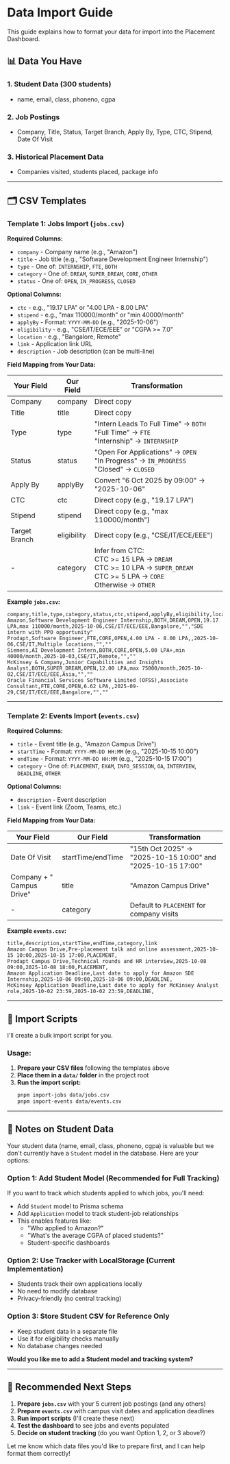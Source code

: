 # Data Import Guide

This guide explains how to format your data for import into the Placement Dashboard.

## 📊 Data You Have

### 1. Student Data (300 students)
- name, email, class, phoneno, cgpa

### 2. Job Postings
- Company, Title, Status, Target Branch, Apply By, Type, CTC, Stipend, Date Of Visit

### 3. Historical Placement Data
- Companies visited, students placed, package info

---

## 🗂️ CSV Templates

### Template 1: Jobs Import (`jobs.csv`)

**Required Columns:**
- `company` - Company name (e.g., "Amazon")
- `title` - Job title (e.g., "Software Development Engineer Internship")
- `type` - One of: `INTERNSHIP`, `FTE`, `BOTH`
- `category` - One of: `DREAM`, `SUPER_DREAM`, `CORE`, `OTHER`
- `status` - One of: `OPEN`, `IN_PROGRESS`, `CLOSED`

**Optional Columns:**
- `ctc` - e.g., "19.17 LPA" or "4.00 LPA - 8.00 LPA"
- `stipend` - e.g., "max 110000/month" or "min 40000/month"
- `applyBy` - Format: `YYYY-MM-DD` (e.g., "2025-10-06")
- `eligibility` - e.g., "CSE/IT/ECE/EEE" or "CGPA >= 7.0"
- `location` - e.g., "Bangalore, Remote"
- `link` - Application link URL
- `description` - Job description (can be multi-line)

**Field Mapping from Your Data:**

| Your Field | Our Field | Transformation |
|------------|-----------|----------------|
| Company | company | Direct copy |
| Title | title | Direct copy |
| Type | type | "Intern Leads To Full Time" → `BOTH`<br>"Full Time" → `FTE`<br>"Internship" → `INTERNSHIP` |
| Status | status | "Open For Applications" → `OPEN`<br>"In Progress" → `IN_PROGRESS`<br>"Closed" → `CLOSED` |
| Apply By | applyBy | Convert "6 Oct 2025 by 09:00" → "2025-10-06" |
| CTC | ctc | Direct copy (e.g., "19.17 LPA") |
| Stipend | stipend | Direct copy (e.g., "max 110000/month") |
| Target Branch | eligibility | Direct copy (e.g., "CSE/IT/ECE/EEE") |
| - | category | Infer from CTC:<br>CTC >= 15 LPA → `DREAM`<br>CTC >= 10 LPA → `SUPER_DREAM`<br>CTC >= 5 LPA → `CORE`<br>Otherwise → `OTHER` |

**Example `jobs.csv`:**

```csv
company,title,type,category,status,ctc,stipend,applyBy,eligibility,location,link,description
Amazon,Software Development Engineer Internship,BOTH,DREAM,OPEN,19.17 LPA,max 110000/month,2025-10-06,CSE/IT/ECE/EEE,Bangalore,"","SDE intern with PPO opportunity"
Prodapt,Software Engineer,FTE,CORE,OPEN,4.00 LPA - 8.00 LPA,,2025-10-06,CSE/IT,Multiple locations,"",""
Siemens,AI Development Intern,BOTH,CORE,OPEN,5.00 LPA+,min 40000/month,2025-10-03,CSE/IT,Remote,"",""
McKinsey & Company,Junior Capabilities and Insights Analyst,BOTH,SUPER_DREAM,OPEN,12.00 LPA,max 75000/month,2025-10-02,CSE/IT/ECE/EEE,Asia,"",""
Oracle Financial Services Software Limited (OFSS),Associate Consultant,FTE,CORE,OPEN,6.62 LPA,,2025-09-29,CSE/IT/ECE/EEE,Bangalore,"",""
```

---

### Template 2: Events Import (`events.csv`)

**Required Columns:**
- `title` - Event title (e.g., "Amazon Campus Drive")
- `startTime` - Format: `YYYY-MM-DD HH:MM` (e.g., "2025-10-15 10:00")
- `endTime` - Format: `YYYY-MM-DD HH:MM` (e.g., "2025-10-15 17:00")
- `category` - One of: `PLACEMENT`, `EXAM`, `INFO_SESSION`, `OA`, `INTERVIEW`, `DEADLINE`, `OTHER`

**Optional Columns:**
- `description` - Event description
- `link` - Event link (Zoom, Teams, etc.)

**Field Mapping from Your Data:**

| Your Field | Our Field | Transformation |
|------------|-----------|----------------|
| Date Of Visit | startTime/endTime | "15th Oct 2025" → "2025-10-15 10:00" and "2025-10-15 17:00" |
| Company + " Campus Drive" | title | "Amazon Campus Drive" |
| - | category | Default to `PLACEMENT` for company visits |

**Example `events.csv`:**

```csv
title,description,startTime,endTime,category,link
Amazon Campus Drive,Pre-placement talk and online assessment,2025-10-15 10:00,2025-10-15 17:00,PLACEMENT,
Prodapt Campus Drive,Technical rounds and HR interview,2025-10-08 09:00,2025-10-08 18:00,PLACEMENT,
Amazon Application Deadline,Last date to apply for Amazon SDE Internship,2025-10-06 09:00,2025-10-06 09:00,DEADLINE,
McKinsey Application Deadline,Last date to apply for McKinsey Analyst role,2025-10-02 23:59,2025-10-02 23:59,DEADLINE,
```

---

## 🔧 Import Scripts

I'll create a bulk import script for you.

### Usage:

1. **Prepare your CSV files** following the templates above
2. **Place them in a `data/` folder** in the project root
3. **Run the import script:**
   ```bash
   pnpm import-jobs data/jobs.csv
   pnpm import-events data/events.csv
   ```

---

## 📝 Notes on Student Data

Your student data (name, email, class, phoneno, cgpa) is valuable but we don't currently have a `Student` model in the database. Here are your options:

### Option 1: Add Student Model (Recommended for Full Tracking)
If you want to track which students applied to which jobs, you'll need:
- Add `Student` model to Prisma schema
- Add `Application` model to track student-job relationships
- This enables features like:
  - "Who applied to Amazon?"
  - "What's the average CGPA of placed students?"
  - Student-specific dashboards

### Option 2: Use Tracker with LocalStorage (Current Implementation)
- Students track their own applications locally
- No need to modify database
- Privacy-friendly (no central tracking)

### Option 3: Store Student CSV for Reference Only
- Keep student data in a separate file
- Use it for eligibility checks manually
- No database changes needed

**Would you like me to add a Student model and tracking system?**

---

## 🎯 Recommended Next Steps

1. **Prepare `jobs.csv`** with your 5 current job postings (and any others)
2. **Prepare `events.csv`** with campus visit dates and application deadlines
3. **Run import scripts** (I'll create these next)
4. **Test the dashboard** to see jobs and events populated
5. **Decide on student tracking** (do you want Option 1, 2, or 3 above?)

Let me know which data files you'd like to prepare first, and I can help format them correctly!
